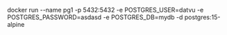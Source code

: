 docker run --name pg1 -p 5432:5432 -e POSTGRES_USER=datvu -e POSTGRES_PASSWORD=asdasd -e POSTGRES_DB=mydb -d postgres:15-alpine
